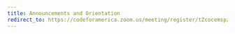 ```yaml
---
title: Announcements and Orientation
redirect_to: https://codeforamerica.zoom.us/meeting/register/tZcocemspzoqG9ITCg-i7A0uzg0NXiaAy5Mq
---
```

